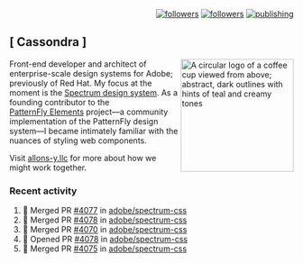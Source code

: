 <p align="right"><a rel="me" href="https://front-end.social/@castastrophe">
    <img alt="followers" title="Follow me on Mastodon" src="https://img.shields.io/mastodon/follow/109297102751309835?domain=https%3A%2F%2Ffront-end.social&label=Follow&logo=mastodon&logoColor=white&style=for-the-badge&labelColor=008080&color=006969"/></a>
  <a href="https://codepen.io/castastrophe/">
    <img alt="followers" title="Follow me on CodePen" src="https://img.shields.io/badge/23-1?color=640464&labelColor=7c007c&style=for-the-badge&logo=codepen&label=Follow"/></a>
<a href="https://castastrophe.medium.com/">
    <img alt="publishing" title="View articles on Medium" src="https://img.shields.io/badge/107-1?color=666&labelColor=444&label=subscribe&logo=medium&logoColor=white&style=for-the-badge"/></a>
</p>

## [&nbsp;Cassondra&nbsp;]

<img align="right" src="https://github-production-user-asset-6210df.s3.amazonaws.com/1840295/253016758-ba468774-1cd3-42c2-8f43-947b5eeb5edf.png" height="200" alt="A circular logo of a coffee cup viewed from above; abstract, dark outlines with hints of teal and creamy tones">

Front-end developer and architect of enterprise-scale design systems for Adobe; previously of Red Hat. My focus at the moment is the [Spectrum design system](https://github.com/adobe/spectrum-css). As a founding contributor to the [PatternFly&nbsp;Elements](https://github.com/patternfly/patternfly-elements) project&mdash;a community implementation of the PatternFly design system&mdash;I became intimately familiar with the nuances of styling web components.

Visit [allons-y.llc](http://allons-y.llc/) for more about how we might work together.

### Recent activity

<!--START_SECTION:activity-->
1. 🎉 Merged PR [#4077](https://github.com/adobe/spectrum-css/pull/4077) in [adobe/spectrum-css](https://github.com/adobe/spectrum-css)
2. 🎉 Merged PR [#4078](https://github.com/adobe/spectrum-css/pull/4078) in [adobe/spectrum-css](https://github.com/adobe/spectrum-css)
3. 🎉 Merged PR [#4070](https://github.com/adobe/spectrum-css/pull/4070) in [adobe/spectrum-css](https://github.com/adobe/spectrum-css)
4. 💪 Opened PR [#4078](https://github.com/adobe/spectrum-css/pull/4078) in [adobe/spectrum-css](https://github.com/adobe/spectrum-css)
5. 🎉 Merged PR [#4075](https://github.com/adobe/spectrum-css/pull/4075) in [adobe/spectrum-css](https://github.com/adobe/spectrum-css)
<!--END_SECTION:activity-->
